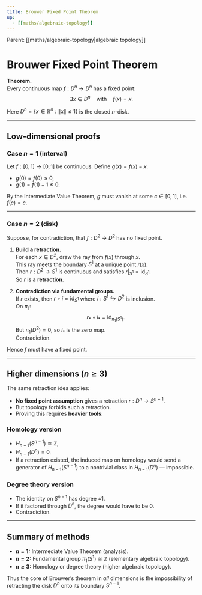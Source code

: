 ```yaml
---
title: Brouwer Fixed Point Theorem
up:
  - [[maths/algebraic-topology]]
---
```


<!-- PARENT: auto -->
Parent: [[maths/algebraic-topology|algebraic topology]]
<!-- /PARENT -->

# Brouwer Fixed Point Theorem

**Theorem.**  
Every continuous map $f : D^n \to D^n$ has a fixed point:
$$
\exists x \in D^n \quad \text{with} \quad f(x) = x.
$$

Here $D^n = \{ x \in \mathbb{R}^n : \lVert x \rVert \le 1 \}$ is the closed $n$-disk.

---

## Low-dimensional proofs

### Case $n=1$ (interval)

Let $f:[0,1] \to [0,1]$ be continuous. Define $g(x) = f(x) - x$.

- $g(0) = f(0) \ge 0$,  
- $g(1) = f(1) - 1 \le 0$.  

By the Intermediate Value Theorem, $g$ must vanish at some $c \in [0,1]$, i.e. $f(c) = c$.

---

### Case $n=2$ (disk)

Suppose, for contradiction, that $f:D^2\to D^2$ has no fixed point.

1. **Build a retraction.**  
   For each $x\in D^2$, draw the ray from $f(x)$ through $x$.  
   This ray meets the boundary $S^1$ at a unique point $r(x)$.  
   Then $r:D^2\to S^1$ is continuous and satisfies $r|_{S^1}=\mathrm{id}_{S^1}$.  
   So $r$ is a **retraction**.

2. **Contradiction via fundamental groups.**  
   If $r$ exists, then $r \circ i = \mathrm{id}_{S^1}$ where $i:S^1 \hookrightarrow D^2$ is inclusion.  
   On $\pi_1$:  
   $$
   r_* \circ i_* = \mathrm{id}_{\pi_1(S^1)}.
   $$
   But $\pi_1(D^2)=0$, so $i_*$ is the zero map.  
   Contradiction.  

Hence $f$ must have a fixed point.

---

## Higher dimensions ($n \ge 3$)

The same retraction idea applies:

- **No fixed point assumption** gives a retraction $r: D^n \to S^{n-1}$.
- But topology forbids such a retraction.  
- Proving this requires **heavier tools**:

### Homology version
- $H_{n-1}(S^{n-1}) \cong \mathbb{Z}$,  
- $H_{n-1}(D^n) = 0$.  
- If a retraction existed, the induced map on homology would send a generator of $H_{n-1}(S^{n-1})$ to a nontrivial class in $H_{n-1}(D^n)$ — impossible.

### Degree theory version
- The identity on $S^{n-1}$ has degree $\pm 1$.  
- If it factored through $D^n$, the degree would have to be $0$.  
- Contradiction.

---

## Summary of methods

- **$n=1$:** Intermediate Value Theorem (analysis).  
- **$n=2$:** Fundamental group $\pi_1(S^1) \cong \mathbb{Z}$ (elementary algebraic topology).  
- **$n\ge 3$:** Homology or degree theory (higher algebraic topology).  

Thus the core of Brouwer’s theorem in *all* dimensions is the impossibility of retracting the disk $D^n$ onto its boundary $S^{n-1}$.
